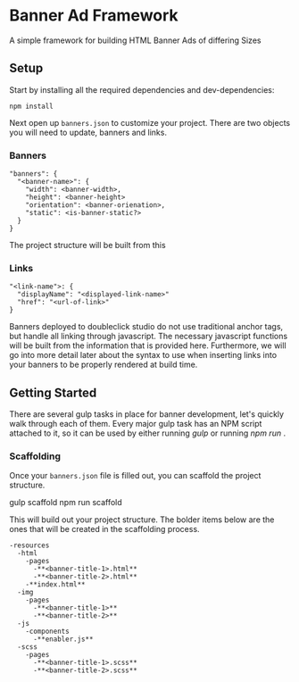 Banner Ad Framework 
===============================================================================
A simple framework for building HTML Banner Ads of differing Sizes

Setup
-------------------------------------------------------------------------------

Start by installing all the required dependencies and dev-dependencies:

    npm install

Next open up `banners.json` to customize your project. There are two objects you will need to update, banners and links.

### Banners

    "banners": {
      "<banner-name>": {
        "width": <banner-width>,
        "height": <banner-height>
        "orientation": <banner-orienation>,
        "static": <is-banner-static?>
      }
    }

The project structure will be built from this   

### Links

    "<link-name">: {
      "displayName": "<displayed-link-name>"
      "href": "<url-of-link>"
    }

Banners deployed to doubleclick studio do not use traditional anchor tags, but handle all linking through javascript. The necessary javascript functions will be built from the information that is provided here. Furthermore, we will go into more detail later about the syntax to use when inserting links into your banners to be properly rendered at build time.


Getting Started
-------------------------------------------------------------------------------

There are several gulp tasks in place for banner development, let's quickly walk through each of them. Every major gulp task has an NPM script attached to it, so it can be used by either running *gulp <task-name>* or running *npm run <task-name>*.

### Scaffolding

Once your `banners.json` file is filled out, you can scaffold the project structure.

  gulp scaffold
  npm run scaffold
  
This will build out your project structure. The bolder items below are the ones that will be created in the scaffolding process.

    -resources
      -html
        -pages
          -**<banner-title-1>.html**
          -**<banner-title-2>.html**
        -**index.html**
      -img
        -pages
          -**<banner-title-1>**
          -**<banner-title-2>**
      -js
        -components
          -**enabler.js**
      -scss
        -pages
          -**<banner-title-1>.scss**
          -**<banner-title-2>.scss**
        

